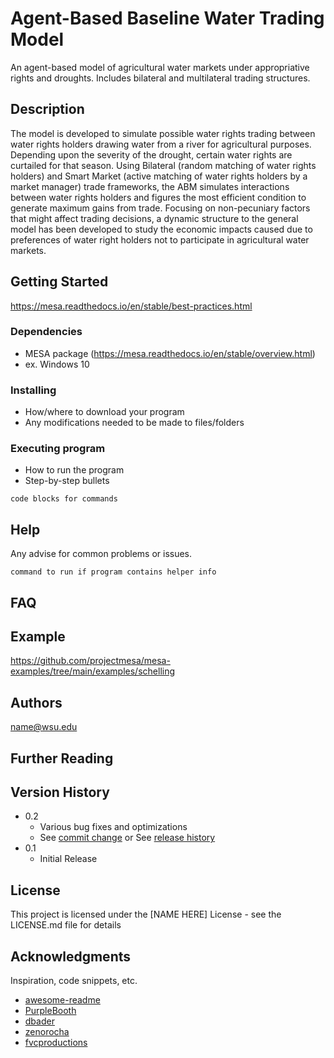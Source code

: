 # Agent-Based Baseline Water Trading Model
An agent-based model of agricultural water markets under appropriative rights and droughts. Includes bilateral and multilateral trading structures. 

## Description
The model is developed to simulate possible water rights trading between water rights holders drawing water from a river for agricultural purposes. Depending upon the severity of the drought, certain water rights are curtailed for that season. Using Bilateral (random matching of water rights holders) and Smart Market (active matching of water rights holders by a market manager) trade frameworks, the ABM simulates interactions between water rights holders and figures the most efficient condition to generate maximum gains from trade. Focusing on non-pecuniary factors that might affect trading decisions, a dynamic structure to the general model has been developed to study the economic impacts caused due to preferences of water right holders not to participate in agricultural water markets.

## Getting Started
https://mesa.readthedocs.io/en/stable/best-practices.html
### Dependencies

* MESA package (https://mesa.readthedocs.io/en/stable/overview.html)
* ex. Windows 10

### Installing

* How/where to download your program
* Any modifications needed to be made to files/folders

### Executing program

* How to run the program
* Step-by-step bullets
```
code blocks for commands
```

## Help

Any advise for common problems or issues.
```
command to run if program contains helper info
```

## FAQ

## Example
https://github.com/projectmesa/mesa-examples/tree/main/examples/schelling

## Authors
name@wsu.edu

## Further Reading

## Version History

* 0.2
    * Various bug fixes and optimizations
    * See [commit change]() or See [release history]()
* 0.1
    * Initial Release

## License

This project is licensed under the [NAME HERE] License - see the LICENSE.md file for details

## Acknowledgments

Inspiration, code snippets, etc.
* [awesome-readme](https://github.com/matiassingers/awesome-readme)
* [PurpleBooth](https://gist.github.com/PurpleBooth/109311bb0361f32d87a2)
* [dbader](https://github.com/dbader/readme-template)
* [zenorocha](https://gist.github.com/zenorocha/4526327)
* [fvcproductions](https://gist.github.com/fvcproductions/1bfc2d4aecb01a834b46)
